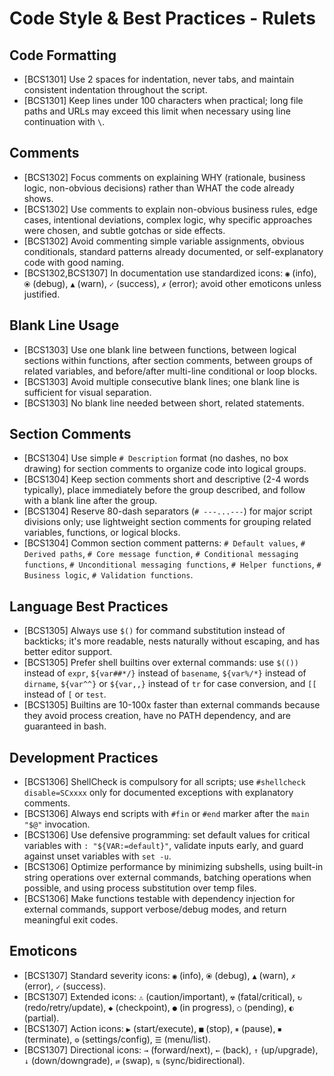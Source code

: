 # Code Style & Best Practices - Rulets

## Code Formatting

- [BCS1301] Use 2 spaces for indentation, never tabs, and maintain consistent indentation throughout the script.
- [BCS1301] Keep lines under 100 characters when practical; long file paths and URLs may exceed this limit when necessary using line continuation with `\`.

## Comments

- [BCS1302] Focus comments on explaining WHY (rationale, business logic, non-obvious decisions) rather than WHAT the code already shows.
- [BCS1302] Use comments to explain non-obvious business rules, edge cases, intentional deviations, complex logic, why specific approaches were chosen, and subtle gotchas or side effects.
- [BCS1302] Avoid commenting simple variable assignments, obvious conditionals, standard patterns already documented, or self-explanatory code with good naming.
- [BCS1302,BCS1307] In documentation use standardized icons: `◉` (info), `⦿` (debug), `▲` (warn), `✓` (success), `✗` (error); avoid other emoticons unless justified.

## Blank Line Usage

- [BCS1303] Use one blank line between functions, between logical sections within functions, after section comments, between groups of related variables, and before/after multi-line conditional or loop blocks.
- [BCS1303] Avoid multiple consecutive blank lines; one blank line is sufficient for visual separation.
- [BCS1303] No blank line needed between short, related statements.

## Section Comments

- [BCS1304] Use simple `# Description` format (no dashes, no box drawing) for section comments to organize code into logical groups.
- [BCS1304] Keep section comments short and descriptive (2-4 words typically), place immediately before the group described, and follow with a blank line after the group.
- [BCS1304] Reserve 80-dash separators (`# ---...---`) for major script divisions only; use lightweight section comments for grouping related variables, functions, or logical blocks.
- [BCS1304] Common section comment patterns: `# Default values`, `# Derived paths`, `# Core message function`, `# Conditional messaging functions`, `# Unconditional messaging functions`, `# Helper functions`, `# Business logic`, `# Validation functions`.

## Language Best Practices

- [BCS1305] Always use `$()` for command substitution instead of backticks; it's more readable, nests naturally without escaping, and has better editor support.
- [BCS1305] Prefer shell builtins over external commands: use `$(())` instead of `expr`, `${var##*/}` instead of `basename`, `${var%/*}` instead of `dirname`, `${var^^}` or `${var,,}` instead of `tr` for case conversion, and `[[` instead of `[` or `test`.
- [BCS1305] Builtins are 10-100x faster than external commands because they avoid process creation, have no PATH dependency, and are guaranteed in bash.

## Development Practices

- [BCS1306] ShellCheck is compulsory for all scripts; use `#shellcheck disable=SCxxxx` only for documented exceptions with explanatory comments.
- [BCS1306] Always end scripts with `#fin` or `#end` marker after the `main "$@"` invocation.
- [BCS1306] Use defensive programming: set default values for critical variables with `: "${VAR:=default}"`, validate inputs early, and guard against unset variables with `set -u`.
- [BCS1306] Optimize performance by minimizing subshells, using built-in string operations over external commands, batching operations when possible, and using process substitution over temp files.
- [BCS1306] Make functions testable with dependency injection for external commands, support verbose/debug modes, and return meaningful exit codes.

## Emoticons

- [BCS1307] Standard severity icons: `◉` (info), `⦿` (debug), `▲` (warn), `✗` (error), `✓` (success).
- [BCS1307] Extended icons: `⚠` (caution/important), `☢` (fatal/critical), `↻` (redo/retry/update), `◆` (checkpoint), `●` (in progress), `○` (pending), `◐` (partial).
- [BCS1307] Action icons: `▶` (start/execute), `■` (stop), `⏸` (pause), `⏹` (terminate), `⚙` (settings/config), `☰` (menu/list).
- [BCS1307] Directional icons: `→` (forward/next), `←` (back), `↑` (up/upgrade), `↓` (down/downgrade), `⇄` (swap), `⇅` (sync/bidirectional).
